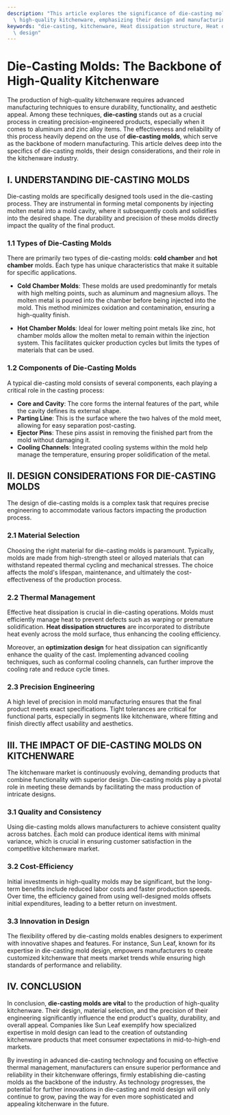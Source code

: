 ```yaml
---
description: "This article explores the significance of die-casting molds in the production of\
  \ high-quality kitchenware, emphasizing their design and manufacturing processes."
keywords: "die-casting, kitchenware, Heat dissipation structure, Heat dissipation optimization\
  \ design"
---
```

# Die-Casting Molds: The Backbone of High-Quality Kitchenware

The production of high-quality kitchenware requires advanced manufacturing techniques to ensure durability, functionality, and aesthetic appeal. Among these techniques, **die-casting** stands out as a crucial process in creating precision-engineered products, especially when it comes to aluminum and zinc alloy items. The effectiveness and reliability of this process heavily depend on the use of **die-casting molds**, which serve as the backbone of modern manufacturing. This article delves deep into the specifics of die-casting molds, their design considerations, and their role in the kitchenware industry.

## I. UNDERSTANDING DIE-CASTING MOLDS 

Die-casting molds are specifically designed tools used in the die-casting process. They are instrumental in forming metal components by injecting molten metal into a mold cavity, where it subsequently cools and solidifies into the desired shape. The durability and precision of these molds directly impact the quality of the final product.

### 1.1 Types of Die-Casting Molds

There are primarily two types of die-casting molds: **cold chamber** and **hot chamber** molds. Each type has unique characteristics that make it suitable for specific applications.

- **Cold Chamber Molds**: These molds are used predominantly for metals with high melting points, such as aluminum and magnesium alloys. The molten metal is poured into the chamber before being injected into the mold. This method minimizes oxidation and contamination, ensuring a high-quality finish.
  
- **Hot Chamber Molds**: Ideal for lower melting point metals like zinc, hot chamber molds allow the molten metal to remain within the injection system. This facilitates quicker production cycles but limits the types of materials that can be used.

### 1.2 Components of Die-Casting Molds

A typical die-casting mold consists of several components, each playing a critical role in the casting process:

- **Core and Cavity**: The core forms the internal features of the part, while the cavity defines its external shape.
- **Parting Line**: This is the surface where the two halves of the mold meet, allowing for easy separation post-casting.
- **Ejector Pins**: These pins assist in removing the finished part from the mold without damaging it.
- **Cooling Channels**: Integrated cooling systems within the mold help manage the temperature, ensuring proper solidification of the metal.

## II. DESIGN CONSIDERATIONS FOR DIE-CASTING MOLDS

The design of die-casting molds is a complex task that requires precise engineering to accommodate various factors impacting the production process.

### 2.1 Material Selection

Choosing the right material for die-casting molds is paramount. Typically, molds are made from high-strength steel or alloyed materials that can withstand repeated thermal cycling and mechanical stresses. The choice affects the mold's lifespan, maintenance, and ultimately the cost-effectiveness of the production process.

### 2.2 Thermal Management

Effective heat dissipation is crucial in die-casting operations. Molds must efficiently manage heat to prevent defects such as warping or premature solidification. **Heat dissipation structures** are incorporated to distribute heat evenly across the mold surface, thus enhancing the cooling efficiency.

Moreover, an **optimization design** for heat dissipation can significantly enhance the quality of the cast. Implementing advanced cooling techniques, such as conformal cooling channels, can further improve the cooling rate and reduce cycle times.

### 2.3 Precision Engineering

A high level of precision in mold manufacturing ensures that the final product meets exact specifications. Tight tolerances are critical for functional parts, especially in segments like kitchenware, where fitting and finish directly affect usability and aesthetics.

## III. THE IMPACT OF DIE-CASTING MOLDS ON KITCHENWARE

The kitchenware market is continuously evolving, demanding products that combine functionality with superior design. Die-casting molds play a pivotal role in meeting these demands by facilitating the mass production of intricate designs.

### 3.1 Quality and Consistency

Using die-casting molds allows manufacturers to achieve consistent quality across batches. Each mold can produce identical items with minimal variance, which is crucial in ensuring customer satisfaction in the competitive kitchenware market. 

### 3.2 Cost-Efficiency

Initial investments in high-quality molds may be significant, but the long-term benefits include reduced labor costs and faster production speeds. Over time, the efficiency gained from using well-designed molds offsets initial expenditures, leading to a better return on investment.

### 3.3 Innovation in Design

The flexibility offered by die-casting molds enables designers to experiment with innovative shapes and features. For instance, Sun Leaf, known for its expertise in die-casting mold design, empowers manufacturers to create customized kitchenware that meets market trends while ensuring high standards of performance and reliability.

## IV. CONCLUSION

In conclusion, **die-casting molds are vital** to the production of high-quality kitchenware. Their design, material selection, and the precision of their engineering significantly influence the end product's quality, durability, and overall appeal. Companies like Sun Leaf exemplify how specialized expertise in mold design can lead to the creation of outstanding kitchenware products that meet consumer expectations in mid-to-high-end markets.

By investing in advanced die-casting technology and focusing on effective thermal management, manufacturers can ensure superior performance and reliability in their kitchenware offerings, firmly establishing die-casting molds as the backbone of the industry. As technology progresses, the potential for further innovations in die-casting and mold design will only continue to grow, paving the way for even more sophisticated and appealing kitchenware in the future.
